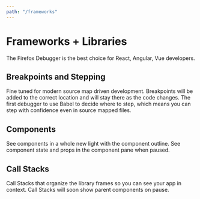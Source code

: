 ```yaml
---
path: "/frameworks"
---
```


# Frameworks + Libraries

The Firefox Debugger is the best choice for React, Angular, Vue developers.

## Breakpoints and Stepping

Fine tuned for modern source map driven development.
Breakpoints will be added to the correct location and will stay there as the code changes.
The first debugger to use Babel to decide where to step, which means you can step with confidence even in source mapped files.

## Components

See components in a whole new light with the component outline.
See component state and props in the component pane when paused.

## Call Stacks

Call Stacks that organize the library frames so you can see your app in context.
Call Stacks will soon show parent components on pause.
